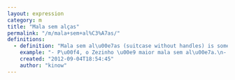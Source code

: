 ```yaml
---
layout: expression
category: m
title: "Mala sem alças"
permalink: "/m/mala+sem+al%C3%A7as/"
definitions:
  - definition: "Mala sem al\u00e7as (suitcase without handles) is someone that is very annoying (you can imagine how annoying is a suitcase without handles, right?)."
    example: "- P\u00f4, o Zezinho \u00e9 maior mala sem al\u00e7a.\n- Manda ele a merda ent\u00e3o."
    created: "2012-09-04T18:54:45"
    author: "kinow"
---
```


